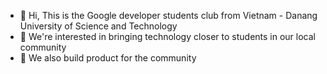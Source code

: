 - 👋 Hi, This is the Google developer students club from Vietnam - Danang University of Science and Technology
- 👀 We're interested in bringing technology closer to students in our local community
- 🌱 We also build product for the community

<!---
gdscdut/gdscdut is a ✨ special ✨ repository because its `README.md` (this file) appears on your GitHub profile.
You can click the Preview link to take a look at your changes.
--->
